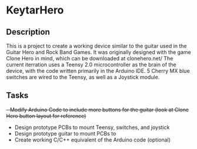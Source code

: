 # KeytarHero

## Description
This is a project to create a working device similar to the guitar used in the Guitar Hero and Rock Band Games. It was originally designed with the game Clone Hero in mind, which can be downloaded at clonehero.net/
The current iterration uses a Teensy 2.0 microcontroller as the brain of the device, with the code written primarily in the Arduino IDE. 5 Cherry MX blue switches are wired to the Teensy, as well as a Joystick module.

## Tasks
<s>- Modify Arduino Code to include more buttons for the guitar (look at Clone Hero button layout for reference)</s>
- Design prototype PCBs to mount Teensy, switches, and joystick
- Design prototype guitar to mount PCBs to
- Create working C/C++ equivalent of the Arduino code (optional)
